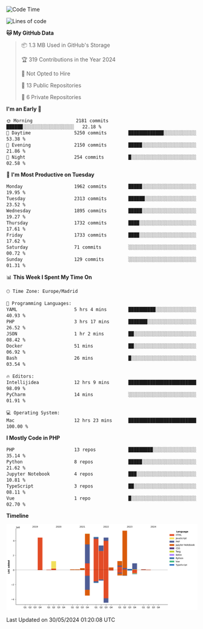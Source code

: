 <!--START_SECTION:waka-->
![Code Time](http://img.shields.io/badge/Code%20Time-172%20hrs%2030%20mins-blue)

![Lines of code](https://img.shields.io/badge/From%20Hello%20World%20I%27ve%20Written-31.3%20million%20lines%20of%20code-blue)

**🐱 My GitHub Data** 

> 📦 1.3 MB Used in GitHub's Storage 
 > 
> 🏆 319 Contributions in the Year 2024
 > 
> 🚫 Not Opted to Hire
 > 
> 📜 13 Public Repositories 
 > 
> 🔑 6 Private Repositories 
 > 
**I'm an Early 🐤** 

```text
🌞 Morning                2181 commits        ██████░░░░░░░░░░░░░░░░░░░   22.18 % 
🌆 Daytime                5250 commits        █████████████░░░░░░░░░░░░   53.38 % 
🌃 Evening                2150 commits        █████░░░░░░░░░░░░░░░░░░░░   21.86 % 
🌙 Night                  254 commits         █░░░░░░░░░░░░░░░░░░░░░░░░   02.58 % 
```
📅 **I'm Most Productive on Tuesday** 

```text
Monday                   1962 commits        █████░░░░░░░░░░░░░░░░░░░░   19.95 % 
Tuesday                  2313 commits        ██████░░░░░░░░░░░░░░░░░░░   23.52 % 
Wednesday                1895 commits        █████░░░░░░░░░░░░░░░░░░░░   19.27 % 
Thursday                 1732 commits        ████░░░░░░░░░░░░░░░░░░░░░   17.61 % 
Friday                   1733 commits        ████░░░░░░░░░░░░░░░░░░░░░   17.62 % 
Saturday                 71 commits          ░░░░░░░░░░░░░░░░░░░░░░░░░   00.72 % 
Sunday                   129 commits         ░░░░░░░░░░░░░░░░░░░░░░░░░   01.31 % 
```


📊 **This Week I Spent My Time On** 

```text
🕑︎ Time Zone: Europe/Madrid

💬 Programming Languages: 
YAML                     5 hrs 4 mins        ██████████░░░░░░░░░░░░░░░   40.93 % 
PHP                      3 hrs 17 mins       ███████░░░░░░░░░░░░░░░░░░   26.52 % 
JSON                     1 hr 2 mins         ██░░░░░░░░░░░░░░░░░░░░░░░   08.42 % 
Docker                   51 mins             ██░░░░░░░░░░░░░░░░░░░░░░░   06.92 % 
Bash                     26 mins             █░░░░░░░░░░░░░░░░░░░░░░░░   03.54 % 

🔥 Editors: 
Intellijidea             12 hrs 9 mins       █████████████████████████   98.09 % 
PyCharm                  14 mins             ░░░░░░░░░░░░░░░░░░░░░░░░░   01.91 % 

💻 Operating System: 
Mac                      12 hrs 23 mins      █████████████████████████   100.00 % 
```

**I Mostly Code in PHP** 

```text
PHP                      13 repos            █████████░░░░░░░░░░░░░░░░   35.14 % 
Python                   8 repos             █████░░░░░░░░░░░░░░░░░░░░   21.62 % 
Jupyter Notebook         4 repos             ███░░░░░░░░░░░░░░░░░░░░░░   10.81 % 
TypeScript               3 repos             ██░░░░░░░░░░░░░░░░░░░░░░░   08.11 % 
Vue                      1 repo              █░░░░░░░░░░░░░░░░░░░░░░░░   02.70 % 
```



**Timeline**

![Lines of Code chart](https://raw.githubusercontent.com/danisoronellas/danisoronellas/main/assets/bar_graph.png)


 Last Updated on 30/05/2024 01:20:08 UTC
<!--END_SECTION:waka-->
